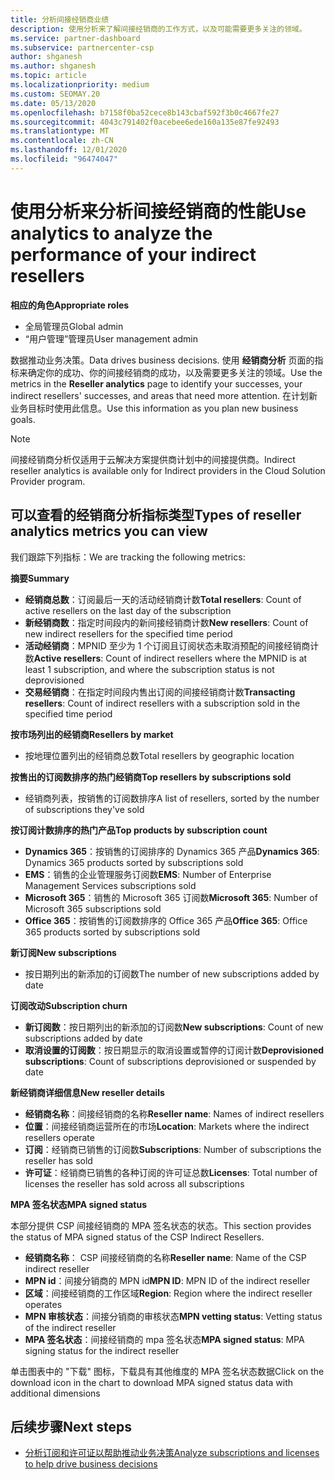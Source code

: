 ```yaml
---
title: 分析间接经销商业绩
description: 使用分析来了解间接经销商的工作方式，以及可能需要更多关注的领域。
ms.service: partner-dashboard
ms.subservice: partnercenter-csp
author: shganesh
ms.author: shganesh
ms.topic: article
ms.localizationpriority: medium
ms.custom: SEOMAY.20
ms.date: 05/13/2020
ms.openlocfilehash: b7158f0ba52cece8b143cbaf592f3b0c4667fe27
ms.sourcegitcommit: 4043c791402f0acebee6ede160a135e87fe92493
ms.translationtype: MT
ms.contentlocale: zh-CN
ms.lasthandoff: 12/01/2020
ms.locfileid: "96474047"
---
```

# <a name="use-analytics-to-analyze-the-performance-of-your-indirect-resellers"></a><span data-ttu-id="e9460-103">使用分析来分析间接经销商的性能</span><span class="sxs-lookup"><span data-stu-id="e9460-103">Use analytics to analyze the performance of your indirect resellers</span></span>

<span data-ttu-id="e9460-104">**相应的角色**</span><span class="sxs-lookup"><span data-stu-id="e9460-104">**Appropriate roles**</span></span>

- <span data-ttu-id="e9460-105">全局管理员</span><span class="sxs-lookup"><span data-stu-id="e9460-105">Global admin</span></span>
- <span data-ttu-id="e9460-106">“用户管理”管理员</span><span class="sxs-lookup"><span data-stu-id="e9460-106">User management admin</span></span>


<span data-ttu-id="e9460-107">数据推动业务决策。</span><span class="sxs-lookup"><span data-stu-id="e9460-107">Data drives business decisions.</span></span> <span data-ttu-id="e9460-108">使用 **经销商分析** 页面的指标来确定你的成功、你的间接经销商的成功，以及需要更多关注的领域。</span><span class="sxs-lookup"><span data-stu-id="e9460-108">Use the metrics in the **Reseller analytics** page to identify your successes, your indirect resellers' successes, and areas that need more attention.</span></span> <span data-ttu-id="e9460-109">在计划新业务目标时使用此信息。</span><span class="sxs-lookup"><span data-stu-id="e9460-109">Use this information as you plan new business goals.</span></span>

> [!NOTE]
> <span data-ttu-id="e9460-110">间接经销商分析仅适用于云解决方案提供商计划中的间接提供商。</span><span class="sxs-lookup"><span data-stu-id="e9460-110">Indirect reseller analytics is available only for Indirect providers in the Cloud Solution Provider program.</span></span>

## <a name="types-of-reseller-analytics-metrics-you-can-view"></a><span data-ttu-id="e9460-111">可以查看的经销商分析指标类型</span><span class="sxs-lookup"><span data-stu-id="e9460-111">Types of reseller analytics metrics you can view</span></span>

<span data-ttu-id="e9460-112">我们跟踪下列指标：</span><span class="sxs-lookup"><span data-stu-id="e9460-112">We are tracking the following metrics:</span></span>

<span data-ttu-id="e9460-113">**摘要**</span><span class="sxs-lookup"><span data-stu-id="e9460-113">**Summary**</span></span>  
 - <span data-ttu-id="e9460-114">**经销商总数**：订阅最后一天的活动经销商计数</span><span class="sxs-lookup"><span data-stu-id="e9460-114">**Total resellers**: Count of active resellers on the last day of the subscription</span></span>  
 - <span data-ttu-id="e9460-115">**新经销商数**：指定时间段内的新间接经销商计数</span><span class="sxs-lookup"><span data-stu-id="e9460-115">**New resellers**: Count of new indirect resellers for the specified time period</span></span>  
 - <span data-ttu-id="e9460-116">**活动经销商**：MPNID 至少为 1 个订阅且订阅状态未取消预配的间接经销商计数</span><span class="sxs-lookup"><span data-stu-id="e9460-116">**Active resellers**: Count of indirect resellers where the MPNID is at least 1 subscription, and where the subscription status is not deprovisioned</span></span>  
 - <span data-ttu-id="e9460-117">**交易经销商**：在指定时间段内售出订阅的间接经销商计数</span><span class="sxs-lookup"><span data-stu-id="e9460-117">**Transacting resellers**: Count of indirect resellers with a subscription sold in the specified time period</span></span>  

<span data-ttu-id="e9460-118">**按市场列出的经销商**</span><span class="sxs-lookup"><span data-stu-id="e9460-118">**Resellers by market**</span></span>  
 - <span data-ttu-id="e9460-119">按地理位置列出的经销商总数</span><span class="sxs-lookup"><span data-stu-id="e9460-119">Total resellers by geographic location</span></span>  

<span data-ttu-id="e9460-120">**按售出的订阅数排序的热门经销商**</span><span class="sxs-lookup"><span data-stu-id="e9460-120">**Top resellers by subscriptions sold**</span></span>
 - <span data-ttu-id="e9460-121">经销商列表，按销售的订阅数排序</span><span class="sxs-lookup"><span data-stu-id="e9460-121">A list of resellers, sorted by the number of subscriptions they've sold</span></span>  

<span data-ttu-id="e9460-122">**按订阅计数排序的热门产品**</span><span class="sxs-lookup"><span data-stu-id="e9460-122">**Top products by subscription count**</span></span>  
 - <span data-ttu-id="e9460-123">**Dynamics 365**：按销售的订阅排序的 Dynamics 365 产品</span><span class="sxs-lookup"><span data-stu-id="e9460-123">**Dynamics 365**: Dynamics 365 products sorted by subscriptions sold</span></span>  
 - <span data-ttu-id="e9460-124">**EMS**：销售的企业管理服务订阅数</span><span class="sxs-lookup"><span data-stu-id="e9460-124">**EMS**: Number of Enterprise Management Services subscriptions sold</span></span>  
 - <span data-ttu-id="e9460-125">**Microsoft 365**：销售的 Microsoft 365 订阅数</span><span class="sxs-lookup"><span data-stu-id="e9460-125">**Microsoft 365**: Number of Microsoft 365 subscriptions sold</span></span>  
 - <span data-ttu-id="e9460-126">**Office 365**：按销售的订阅数排序的 Office 365 产品</span><span class="sxs-lookup"><span data-stu-id="e9460-126">**Office 365**: Office 365 products sorted by subscriptions sold</span></span>  

<span data-ttu-id="e9460-127">**新订阅**</span><span class="sxs-lookup"><span data-stu-id="e9460-127">**New subscriptions**</span></span>  
 - <span data-ttu-id="e9460-128">按日期列出的新添加的订阅数</span><span class="sxs-lookup"><span data-stu-id="e9460-128">The number of new subscriptions added by date</span></span>  

<span data-ttu-id="e9460-129">**订阅改动**</span><span class="sxs-lookup"><span data-stu-id="e9460-129">**Subscription churn**</span></span>  
 - <span data-ttu-id="e9460-130">**新订阅数**：按日期列出的新添加的订阅数</span><span class="sxs-lookup"><span data-stu-id="e9460-130">**New subscriptions**: Count of new subscriptions added by date</span></span>  
 - <span data-ttu-id="e9460-131">**取消设置的订阅数**：按日期显示的取消设置或暂停的订阅计数</span><span class="sxs-lookup"><span data-stu-id="e9460-131">**Deprovisioned subscriptions**: Count of subscriptions deprovisioned or suspended by date</span></span>  

<span data-ttu-id="e9460-132">**新经销商详细信息**</span><span class="sxs-lookup"><span data-stu-id="e9460-132">**New reseller details**</span></span>  
 - <span data-ttu-id="e9460-133">**经销商名称**：间接经销商的名称</span><span class="sxs-lookup"><span data-stu-id="e9460-133">**Reseller name**: Names of indirect resellers</span></span>  
 - <span data-ttu-id="e9460-134">**位置**：间接经销商运营所在的市场</span><span class="sxs-lookup"><span data-stu-id="e9460-134">**Location**: Markets where the indirect resellers operate</span></span>  
 - <span data-ttu-id="e9460-135">**订阅**：经销商已销售的订阅数</span><span class="sxs-lookup"><span data-stu-id="e9460-135">**Subscriptions**: Number of subscriptions the reseller has sold</span></span>  
 - <span data-ttu-id="e9460-136">**许可证**：经销商已销售的各种订阅的许可证总数</span><span class="sxs-lookup"><span data-stu-id="e9460-136">**Licenses**: Total number of licenses the reseller has sold across all subscriptions</span></span>  

<span data-ttu-id="e9460-137">**MPA 签名状态**</span><span class="sxs-lookup"><span data-stu-id="e9460-137">**MPA signed status**</span></span>

<span data-ttu-id="e9460-138">本部分提供 CSP 间接经销商的 MPA 签名状态的状态。</span><span class="sxs-lookup"><span data-stu-id="e9460-138">This section provides the status of MPA signed status of the CSP Indirect Resellers.</span></span>

 - <span data-ttu-id="e9460-139">**经销商名称**： CSP 间接经销商的名称</span><span class="sxs-lookup"><span data-stu-id="e9460-139">**Reseller name**: Name of the CSP indirect reseller</span></span>
 - <span data-ttu-id="e9460-140">**MPN id**：间接分销商的 MPN id</span><span class="sxs-lookup"><span data-stu-id="e9460-140">**MPN ID**: MPN ID of the indirect reseller</span></span>
 - <span data-ttu-id="e9460-141">**区域**：间接经销商的工作区域</span><span class="sxs-lookup"><span data-stu-id="e9460-141">**Region**: Region where the indirect reseller operates</span></span>
 - <span data-ttu-id="e9460-142">**MPN 审核状态**：间接分销商的审核状态</span><span class="sxs-lookup"><span data-stu-id="e9460-142">**MPN vetting status**: Vetting status of the indirect reseller</span></span>
 - <span data-ttu-id="e9460-143">**MPA 签名状态**：间接经销商的 mpa 签名状态</span><span class="sxs-lookup"><span data-stu-id="e9460-143">**MPA signed status**: MPA signing status for the indirect reseller</span></span>

<span data-ttu-id="e9460-144">单击图表中的 "下载" 图标，下载具有其他维度的 MPA 签名状态数据</span><span class="sxs-lookup"><span data-stu-id="e9460-144">Click on the download icon in the chart to download MPA signed status data with additional dimensions</span></span>
  
## <a name="next-steps"></a><span data-ttu-id="e9460-145">后续步骤</span><span class="sxs-lookup"><span data-stu-id="e9460-145">Next steps</span></span>

- [<span data-ttu-id="e9460-146">分析订阅和许可证以帮助推动业务决策</span><span class="sxs-lookup"><span data-stu-id="e9460-146">Analyze subscriptions and licenses to help drive business decisions</span></span>](analyze-subscriptions-licenses.md)